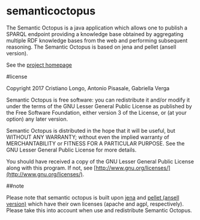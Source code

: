 # semanticoctopus
The Semantic Octopus is a java application which allows one to publish a SPARQL endpoint providing a knowledge base obtained by aggregating multiple RDF knowledge bases from the web and performing subsequent reasoning. The Semantic Octopus is based on jena and pellet (ansell version).

See the [project homepage](http://www.opendatahacklab.org/semanticoctopus/)

#license

 Copyright 2017 Cristiano Longo, Antonio Pisasale, Gabriella Verga
 
 Semantic Octopus is free software: you can redistribute it and/or modify
 it under the terms of the GNU Lesser General Public License as published by
 the Free Software Foundation, either version 3 of the License, or
 (at your option) any later version.
 
 Semantic Octopus is distributed in the hope that it will be useful,
 but WITHOUT ANY WARRANTY; without even the implied warranty of
 MERCHANTABILITY or FITNESS FOR A PARTICULAR PURPOSE.  See the
 GNU Lesser General Public License for more details.
 
 You should have received a copy of the GNU Lesser General Public License
 along with this program.  If not, see [http://www.gnu.org/licenses/](http://www.gnu.org/licenses/).
 
##note

Please note that semantic octopus is built upon [jena](http://jena.apache.org/) and [pellet (ansell version)](https://github.com/ansell/pellet) which have their own licenses (apache and agpl, respectively). Please take this into account when use and redistribute Semantic Octopus. 
 
